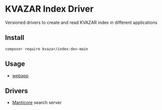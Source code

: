 # KVAZAR Index Driver

Versioned drivers to create and read KVAZAR index in different applications

## Install

`composer require kvazar/index:dev-main`

## Usage

* [webapp](https://github.com/kvazar-network/webapp)

## Drivers

* [Manticore](https://github.com/manticoresoftware) search server
